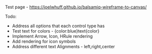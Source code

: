 Test page - https://joelwhuff.github.io/balsamiq-wireframe-to-canvas/

Todo:

- Address all options that each control type has
- Test text for colors - {color:blue}text{color}
- Implement Arrow, Icon, HRule rendering
- Add rendering for icon symbols
- Address different text Alignments - left,right,center
